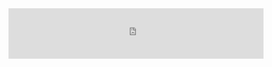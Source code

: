 <div style="margin:auto;overflow:hidden" class="framed-content framed-r-guide">
<iframe src="https://openml.github.io/openml-r/vignettes/OpenML.html"
        class="framed-github framed-r" height="100vh" width="100%" frameborder="0" id="r_api_frame"
        allowfullscreen sandbox="allow-scripts allow-same-origin">
  <p> <a href="https://openml.github.io/openml-r/vignettes/OpenML.html">
    Fallback link for browsers that don't support iframes
  </a> </p>
</iframe>
</div>

